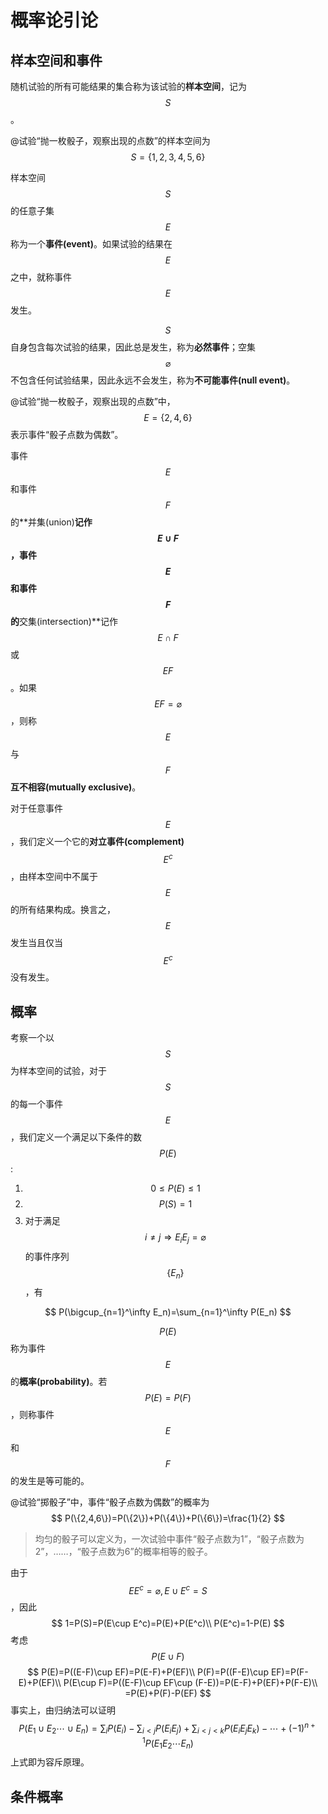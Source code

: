 # 概率论引论

## 样本空间和事件

随机试验的所有可能结果的集合称为该试验的**样本空间**，记为$$S$$。



@试验“抛一枚骰子，观察出现的点数”的样本空间为
$$
S=\{1,2,3,4,5,6\}
$$


样本空间$$S$$的任意子集$$E$$称为一个**事件(event)**。如果试验的结果在$$E$$之中，就称事件$$E$$发生。

$$S$$自身包含每次试验的结果，因此总是发生，称为**必然事件**；空集$$\varnothing$$不包含任何试验结果，因此永远不会发生，称为**不可能事件(null event)**。



@试验“抛一枚骰子，观察出现的点数”中，$$E=\{2,4,6\}$$表示事件“骰子点数为偶数”。



事件$$E$$和事件$$F$$的**并集(union)**记作$$E\cup F$$，事件$$E$$和事件$$F$$的**交集(intersection)**记作$$E\cap F$$或$$EF$$。如果$$EF=\varnothing$$，则称$$E$$与$$F$$**互不相容(mutually exclusive)**。

对于任意事件$$E$$，我们定义一个它的**对立事件(complement)**$$E^c$$，由样本空间中不属于$$E$$的所有结果构成。换言之，$$E$$发生当且仅当$$E^c$$没有发生。



## 概率

考察一个以$$S$$为样本空间的试验，对于$$S$$的每一个事件$$E$$，我们定义一个满足以下条件的数$$P(E)$$:

1. $$0\le P(E)\le 1$$
2. $$P(S)=1$$
3. 对于满足$$i\neq j\Rightarrow E_iE_j=\varnothing$$的事件序列$$\{E_n\}$$，有

$$
P(\bigcup_{n=1}^\infty E_n)=\sum_{n=1}^\infty P(E_n)
$$

$$P(E)$$称为事件$$E$$的**概率(probability)**。若$$P(E)=P(F)$$，则称事件$$E$$和$$F$$的发生是等可能的。



@试验“掷骰子”中，事件“骰子点数为偶数”的概率为
$$
P(\{2,4,6\})=P(\{2\})+P(\{4\})+P(\{6\})=\frac{1}{2}
$$

> 均匀的骰子可以定义为，一次试验中事件“骰子点数为1”，“骰子点数为2”，……，“骰子点数为6”的概率相等的骰子。



由于$$EE^c=\varnothing,E\cup E^c=S$$，因此
$$
1=P(S)=P(E\cup E^c)=P(E)+P(E^c)\\
P(E^c)=1-P(E)
$$
考虑$$P(E\cup F)$$
$$
P(E)=P((E-F)\cup EF)=P(E-F)+P(EF)\\
P(F)=P((F-E)\cup EF)=P(F-E)+P(EF)\\
P(E\cup F)=P((E-F)\cup EF\cup (F-E))=P(E-F)+P(EF)+P(F-E)\\
=P(E)+P(F)-P(EF)
$$
事实上，由归纳法可以证明
$$
P(E_1\cup E_2\cdots\cup E_n)=\sum_i P(E_i)-\sum_{i<j}P(E_iE_j)+\sum_{i<j<k}P(E_iE_jE_k)-\cdots+(-1)^{n+1}P(E_1E_2\cdots E_n)
$$
上式即为容斥原理。



## 条件概率

